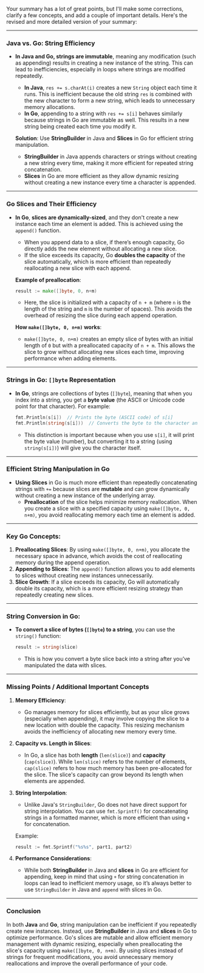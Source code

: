 Your summary has a lot of great points, but I'll make some corrections, clarify a few concepts, and add a couple of important details. Here's the revised and more detailed version of your summary:

---

### **Java vs. Go: String Efficiency**
- **In Java and Go, strings are immutable**, meaning any modification (such as appending) results in creating a new instance of the string. This can lead to inefficiencies, especially in loops where strings are modified repeatedly.

  - **In Java**, `res += s.charAt(i)` creates a new `String` object each time it runs. This is inefficient because the old string `res` is combined with the new character to form a new string, which leads to unnecessary memory allocations.
  - **In Go**, appending to a string with `res += s[i]` behaves similarly because strings in Go are immutable as well. This results in a new string being created each time you modify it.

  **Solution**: Use **StringBuilder** in Java and **Slices** in Go for efficient string manipulation.
  - **StringBuilder** in Java appends characters or strings without creating a new string every time, making it more efficient for repeated string concatenation.
  - **Slices** in Go are more efficient as they allow dynamic resizing without creating a new instance every time a character is appended.

---

### **Go Slices and Their Efficiency**
- **In Go**, **slices are dynamically-sized**, and they don't create a new instance each time an element is added. This is achieved using the `append()` function.
  - When you append data to a slice, if there’s enough capacity, Go directly adds the new element without allocating a new slice.
  - If the slice exceeds its capacity, Go **doubles the capacity** of the slice automatically, which is more efficient than repeatedly reallocating a new slice with each append.
  
  **Example of preallocation**:
  ```go
  result := make([]byte, 0, n+m)
  ```
  - Here, the slice is initialized with a capacity of `n + m` (where `n` is the length of the string and `m` is the number of spaces). This avoids the overhead of resizing the slice during each append operation.
  
  **How `make([]byte, 0, n+m)` works**:
  - `make([]byte, 0, n+m)` creates an empty slice of bytes with an initial length of `0` but with a preallocated capacity of `n + m`. This allows the slice to grow without allocating new slices each time, improving performance when adding elements.

---

### **Strings in Go: `[]byte` Representation**
- **In Go**, strings are collections of bytes (`[]byte`), meaning that when you index into a string, you get a **byte value** (the ASCII or Unicode code point for that character). For example:
  ```go
  fmt.Println(s[i])  // Prints the byte (ASCII code) of s[i]
  fmt.Println(string(s[i]))  // Converts the byte to the character and prints it
  ```
  - This distinction is important because when you use `s[i]`, it will print the byte value (number), but converting it to a string (using `string(s[i])`) will give you the character itself.

---

### **Efficient String Manipulation in Go**
- **Using Slices** in Go is much more efficient than repeatedly concatenating strings with `+=` because slices are **mutable** and can grow dynamically without creating a new instance of the underlying array.
  - **Preallocation** of the slice helps minimize memory reallocation. When you create a slice with a specified capacity using `make([]byte, 0, n+m)`, you avoid reallocating memory each time an element is added.
  
---

### **Key Go Concepts:**
1. **Preallocating Slices**: By using `make([]byte, 0, n+m)`, you allocate the necessary space in advance, which avoids the cost of reallocating memory during the append operation.
2. **Appending to Slices**: The `append()` function allows you to add elements to slices without creating new instances unnecessarily.
3. **Slice Growth**: If a slice exceeds its capacity, Go will automatically double its capacity, which is a more efficient resizing strategy than repeatedly creating new slices.

---

### **String Conversion in Go:**
- **To convert a slice of bytes (`[]byte`) to a string**, you can use the `string()` function:
  ```go
  result := string(slice)
  ```
  - This is how you convert a byte slice back into a string after you’ve manipulated the data with slices.

---

### **Missing Points / Additional Important Concepts**
1. **Memory Efficiency**: 
   - Go manages memory for slices efficiently, but as your slice grows (especially when appending), it may involve copying the slice to a new location with double the capacity. This resizing mechanism avoids the inefficiency of allocating new memory every time.
  
2. **Capacity vs. Length in Slices**:
   - In Go, a slice has both **length** (`len(slice)`) and **capacity** (`cap(slice)`). While `len(slice)` refers to the number of elements, `cap(slice)` refers to how much memory has been pre-allocated for the slice. The slice's capacity can grow beyond its length when elements are appended.

3. **String Interpolation**:
   - Unlike Java's `StringBuilder`, Go does not have direct support for string interpolation. You can use `fmt.Sprintf()` for concatenating strings in a formatted manner, which is more efficient than using `+` for concatenation.

   Example:
   ```go
   result := fmt.Sprintf("%s%s", part1, part2)
   ```

4. **Performance Considerations**:
   - While both **StringBuilder** in Java and **slices** in Go are efficient for appending, keep in mind that using `+` for string concatenation in loops can lead to inefficient memory usage, so it’s always better to use `StringBuilder` in Java and `append` with slices in Go.

---

### **Conclusion**
In both **Java** and **Go**, string manipulation can be inefficient if you repeatedly create new instances. Instead, use **StringBuilder** in Java and **slices** in Go to optimize performance. Go's slices are mutable and allow efficient memory management with dynamic resizing, especially when preallocating the slice's capacity using `make([]byte, 0, n+m)`. By using slices instead of strings for frequent modifications, you avoid unnecessary memory reallocations and improve the overall performance of your code.

